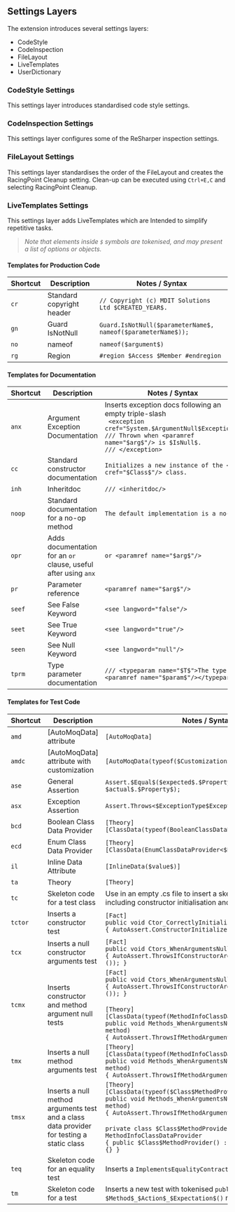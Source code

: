 ## Settings Layers
The extension introduces several settings layers:
* CodeStyle
* CodeInspection
* FileLayout
* LiveTemplates
* UserDictionary

### CodeStyle Settings
This settings layer introduces standardised code style settings.

### CodeInspection Settings
This settings layer configures some of the ReSharper inspection settings.

### FileLayout Settings
This settings layer standardises the order of the FileLayout and creates  the RacingPoint Cleanup setting.
Clean-up can be executed using `Ctrl+E,C` and selecting RacingPoint Cleanup.

### LiveTemplates Settings
This settings layer adds LiveTemplates which are Intended to simplify repetitive tasks.

> *Note that elements inside `$` symbols are tokenised, and may present a list of options or objects.*

#### Templates for Production Code
Shortcut | Description | Notes / Syntax
-------- | ----------- | --------------
`cr` | Standard copyright header | `// Copyright (c) MDIT Solutions Ltd $CREATED_YEAR$.`
`gn` | Guard IsNotNull | `Guard.IsNotNull($parameterName$, nameof($parameterName$));`
`no` | nameof | `nameof($argument$)`
`rg` | Region | `#region $Access $Member #endregion`

#### Templates for Documentation
Shortcut | Description | Notes / Syntax
-------- | ----------- | --------------
`anx` | Argument Exception Documentation | Inserts exception docs following an empty triple-slash<br/>` <exception cref="System.$ArgumentNull$Exception">`<br/>`/// Thrown when <paramref name="$arg$"/> is $IsNull$.`<br/>`/// </exception>`
`cc` | Standard constructor documentation | `Initializes a new instance of the <see cref="$Class$"/> class.`
`inh` | Inheritdoc | `/// <inheritdoc/>`
`noop` | Standard documentation for a no-op method | `The default implementation is a no-op.`
`opr` | Adds documentation for an `or` clause, useful after using `anx` | `or <paramref name="$arg$"/>`
`pr` | Parameter reference | `<paramref name="$arg$"/>`
`seef` | See False Keyword | `<see langword="false"/>`
`seet` | See True Keyword | `<see langword="true"/>`
`seen` | See Null Keyword | `<see langword="null"/>`
`tprm` | Type parameter documentation | `/// <typeparam name="$T$">The type of <paramref name="$param$"/></typeparam>`

#### Templates for Test Code
Shortcut | Description | Notes / Syntax
-------- | ----------- | --------------
`amd` | [AutoMoqData] attribute | `[AutoMoqData]`
`amdc` | [AutoMoqData] attribute with customization | `[AutoMoqData(typeof($Customization$))]`
`ase` | General Assertion | `Assert.$Equal$($expected$.$Property$, $actual$.$Property$);`
`asx` | Exception Assertion | `Assert.Throws<$ExceptionType$Exception>(() => );`
`bcd` | Boolean Class Data Provider | `[Theory]`<br/>`[ClassData(typeof(BooleanClassDataProvider))]`
`ecd` | Enum Class Data Provider | `[Theory]`<br/>`[ClassData(EnumClassDataProvider<$EnumType$>))]`
`il` | Inline Data Attribute | `[InlineData($value$)]`
`ta` | Theory | `[Theory]`
`tc` | Skeleton code for a test class | Use in an empty .cs file to insert a skeleton test class including constructor initialisation and null argument tests.
`tctor` | Inserts a constructor test | `[Fact]`<br/>`public void Ctor_CorrectlyInitializesMembers()`<br/>`{ AutoAssert.ConstructorInitializesMembers<$Class$>(); }`
`tcx` | Inserts a null constructor arguments test | `[Fact]`<br/>`public void Ctors_WhenArgumentsNull_Throw()`<br/>`{ AutoAssert.ThrowsIfConstructorArgumentsNull<$Class$>()); }`
`tcmx` | Inserts constructor and method argument null tests | `[Fact]`<br/>`public void Ctors_WhenArgumentsNull_Throw()`<br/>`{ AutoAssert.ThrowsIfConstructorArgumentsNull<$Class$>()); }`<br/><br/>`[Theory]`<br/>`[ClassData(typeof(MethodInfoClassDataProvider<$Class$>))]`<br/>`public void Methods_WhenArgumentsNull_Throw(MethodInfo method)`<br/>`{ AutoAssert.ThrowsIfMethodArgumentsNull(method); }`
`tmx` | Inserts a null method arguments test | `[Theory]`<br/>`[ClassData(typeof(MethodInfoClassDataProvider<$Class$>))]`<br/>`public void Methods_WhenArgumentsNull_Throw(MethodInfo method)`<br/>`{ AutoAssert.ThrowsIfMethodArgumentsNull(method); }`
`tmsx` | Inserts a null method arguments test and a class<br/>data provider for testing a static class | `[Theory]`<br/>`[ClassData(typeof($Class$MethodProvider))]`<br/>`public void Methods_WhenArgumentsNull_Throw(MethodInfo method)`<br/>`{ AutoAssert.ThrowsIfMethodArgumentsNull(method); }`<br/><br/>`private class $Class$MethodProvider : MethodInfoClassDataProvider`<br/>`{ public $Class$MethodProvider() : base(typeof($Class$)) {} }`
`teq` | Skeleton code for an equality test | Inserts a `ImplementsEqualityContract()` test
`tm` | Skeleton code for a test | Inserts a new test with tokenised `public void $Method$_$Action$_$Expectation$()` name